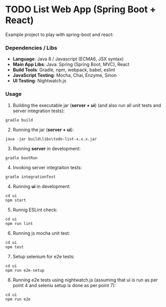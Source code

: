 TODO List Web App (Spring Boot + React)
=======================

Example project to play with spring-boot and react:

### Dependencies / Libs

* **Language**: Java 8 / Javascript (ECMA6, JSX syntax)
* **Main App Libs**: Java: Spring (Spring Boot, MVC), React
* **Build Tools**: Gradle, npm, webpack, babel, eslint
* **JavaScript Testing**: Mocha, Chai, Enzyme, Sinon
* **UI Testing**: Nightwatch.js


### Usage
1. Building the executable jar (**server + ui**) (and also run all unit tests and server integration tests):
```
gradle build
```
2. Running the jar (**server + ui**):
```
java -jar build\libs\todo-list-x.x.x.jar
```
3. Running **server** in development:
```
gradle bootRun
```
4. Invoking server integraiton tests:
```
gradle integrationTest
```
4. Running **ui** in development:
```
cd ui
npm start
```
5. Runnig ESLint check:
```
cd ui
npm run lint
```
6. Running js mocha unit test:
```
cd ui
npm test
```
7. Setup selenium for e2e tests:
```
cd ui
npm run e2e-setup
```
8. Running e2e tests using nightwatch.js (assuming that ui is run as per point 4 and seleniu setup is done as per point 7):
```
cd ui
npm run e2e
```